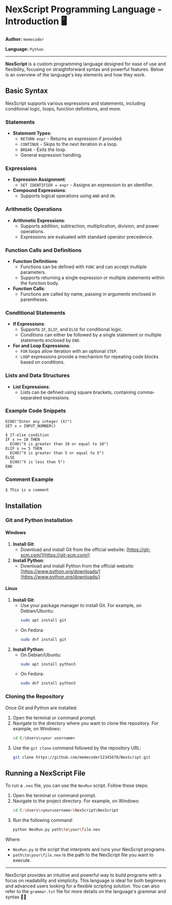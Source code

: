 # NexScript Programming Language - Introduction 🖥️

**Author:** `memecoder`

**Language:** `Python`

---

**NexScript** is a custom programming language designed for ease of use and flexibility, focusing on straightforward syntax and powerful features. Below is an overview of the language's key elements and how they work.

## Basic Syntax

NexScript supports various expressions and statements, including conditional logic, loops, function definitions, and more.

### Statements
- **Statement Types**: 
  - `RETURN expr` - Returns an expression if provided.
  - `CONTINUE` - Skips to the next iteration in a loop.
  - `BREAK` - Exits the loop.
  - General expression handling.

### Expressions
- **Expression Assignment**: 
  - `SET IDENTIFIER = expr` - Assigns an expression to an identifier.
- **Compound Expressions**: 
  - Supports logical operations using `AND` and `OR`.

### Arithmetic Operations
- **Arithmetic Expressions**: 
  - Supports addition, subtraction, multiplication, division, and power operations.
  - Expressions are evaluated with standard operator precedence.

### Function Calls and Definitions
- **Function Definitions**: 
  - Functions can be defined with `FUNC` and can accept multiple parameters.
  - Supports returning a single expression or multiple statements within the function body.
- **Function Calls**: 
  - Functions are called by name, passing in arguments enclosed in parentheses.

### Conditional Statements
- **If Expressions**: 
  - Supports `IF`, `ELIF`, and `ELSE` for conditional logic.
  - Conditions can either be followed by a single statement or multiple statements enclosed by `END`.
- **For and Loop Expressions**: 
  - `FOR` loops allow iteration with an optional `STEP`.
  - `LOOP` expressions provide a mechanism for repeating code blocks based on conditions.

### Lists and Data Structures
- **List Expressions**: 
  - Lists can be defined using square brackets, containing comma-separated expressions.

### Example Code Snippets

```nexscript
ECHO("Enter any integer (X)")
SET x = INPUT_NUMBER()

$ If-else condition
IF x >= 10 THEN
  ECHO("X is greater than 10 or equal to 10")
ELIF x >= 5 THEN
  ECHO("X is greater than 5 or equal to 5")
ELSE
  ECHO("X is less than 5")
END
```

### Comment Example

```nexscript
$ This is a comment
```

## Installation

### Git and Python Installation

#### Windows
1. **Install Git**:
   - Download and install Git from the official website:
     [https://git-scm.com/](https://git-scm.com/)
2. **Install Python**:
   - Download and install Python from the official website:
     [https://www.python.org/downloads/](https://www.python.org/downloads/)

#### Linux
1. **Install Git**:
   - Use your package manager to install Git. For example, on Debian/Ubuntu:
     ```bash
     sudo apt install git
     ```
   - On Fedora:
     ```bash
     sudo dnf install git
     ```
2. **Install Python**:
   - On Debian/Ubuntu:
     ```bash
     sudo apt install python3
     ```
   - On Fedora:
     ```bash
     sudo dnf install python3
     ```

### Cloning the Repository 
Once Git and Python are installed:

1. Open the terminal or command prompt.
2. Navigate to the directory where you want to clone the repository. For example, on Windows:
   ```cmd
   cd C:\Users\<your username>
   ```
3. Use the `git clone` command followed by the repository URL:
   ```bash
   git clone https://github.com/memecoder12345678/NexScript.git
   ```

## Running a NexScript File

To run a `.nex` file, you can use the `NexRun` script. Follow these steps:

1. Open the terminal or command prompt.
2. Navigate to the project directory. For example, on Windows:
   ```bash
   cd C:\Users\<yourusername>\NexScript\NexScript
   ```
3. Run the following command:
   ```bash
   python NexRun.py path\to\your\file.nex
   ```

Where:
- `NexRun.py` is the script that interprets and runs your NexScript programs.
- `path\to\your\file.nex` is the path to the NexScript file you want to execute.

---

NexScript provides an intuitive and powerful way to build programs with a focus on readability and simplicity. This language is ideal for both beginners and advanced users looking for a flexible scripting solution. You can also refer to the `grammar.txt` file for more details on the language's grammar and syntax 📝🚀
